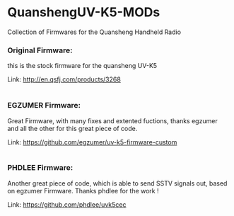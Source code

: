 # QuanshengUV-K5-MODs
Collection of Firmwares for the Quansheng Handheld Radio

<h3>Original Firmware:</h3>

this is the stock firmware for the quansheng UV-K5

Link:
http://en.qsfj.com/products/3268<br><br>

<h3>EGZUMER Firmware:</h3>

Great Firmware, with many fixes and extented fuctions, thanks egzumer and all the other for this great piece of code.

Link:
https://github.com/egzumer/uv-k5-firmware-custom<br><br>

<h3>PHDLEE Firmware:</h3>

Another great piece of code, which is able to send SSTV signals out, based on egzumer Firmware. Thanks phdlee for the work !

Link:
https://github.com/phdlee/uvk5cec
